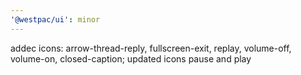 ```yaml
---
'@westpac/ui': minor
---
```


addec icons: arrow-thread-reply, fullscreen-exit, replay, volume-off, volume-on, closed-caption; updated icons pause and play
